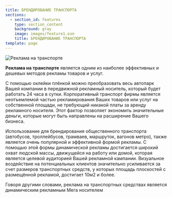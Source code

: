 ```yaml
---
title: БРЕНДИРОВАНИЕ ТРАНСПОРТА
sections:
  - section_id: features
    type: section_content
    background: gray
    image: images/feature1.озп
    title: БРЕНДИРОВАНИЕ ТРАНСПОРТА
template: page
---
```

![Реклама на транспорте](/images/feature1.jpg)

**Реклама на транспорте** является одним из наиболее эффективных и дешевых методов рекламы товаров и услуг. 

С помощью оклейки плёнкой можно преобразовать весь автопарк Вашей компании в передвижной рекламный носитель, который будет работать 24 часа в сутки. Корпоративный транспорт фирмы является неотъемлемой частью рекламирования Ваших товаров или услуг на собственной площади, не требующий никакой платы за аренду рекламного носителя. Этот фактор позволяет экономить значительные деньги, которые могут быть направлены на расширение Вашего бизнеса. 

Использование для брендирования общественного транспорта (автобусов, троллейбусов, трамваев, маршруток, вагонов метро), также является очень популярной и эффективной формой рекламы. С помощью этой формы динамической рекламы достигается широкий охват людской массы, движущейся на работу или домой, которая является целевой аудиторией Вашей рекламной кампании. Визуальное воздействие на потенциальных клиентов значительно усиливается за счет размеров транспортных средств, у которых площадь плоскостей с размещённой рекламой, достигает 10м2 и более.
      
Говоря другими словами, реклама на транспортных средствах является динамическим рекламным Мега носителем